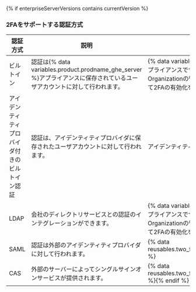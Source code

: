 {% if enterpriseServerVersions contains currentVersion %}
### 2FAをサポートする認証方式

| 認証方式                    | 説明                                                                                     | 2要素認証のサポート                                                                                                                                                                                 |
| ----------------------- | -------------------------------------------------------------------------------------- | ------------------------------------------------------------------------------------------------------------------------------------------------------------------------------------------ |
| ビルトイン                   | 認証は{% data variables.product.prodname_ghe_server %}アプライアンスに保存されているユーザアカウントに対して行われます。 | {% data variables.product.prodname_ghe_server %}アプライアンスでサポートされ、管理されます。 Organizationの管理者は、Organizationのメンバーに対して2FAの有効化を要求できます。 |{% if enterpriseServerVersions contains currentVersion %}
| アイデンティティプロバイダ付きのビルトイン認証 | 認証は、アイデンティティプロバイダに保存されたユーザアカウントに対して行われます。                                              | アイデンティティプロバイダに依存します。{% endif %}
| LDAP                    | 会社のディレクトリサービスとの認証のインテグレーションができます。                                                      | {% data variables.product.prodname_ghe_server %}アプライアンスでサポートされ、管理されます。 Organizationの管理者は、Organizationのメンバーに対して2FAの有効化を要求できます。                                                            |
| SAML                    | 認証は外部のアイデンティティプロバイダに対して行われます。                                                          | {% data reusables.two_fa.2fa_not_supported_with_saml_and_cas %}
| CAS                     | 外部のサーバーによってシングルサインオンサービスが提供されます。                                                       | {% data reusables.two_fa.2fa_not_supported_with_saml_and_cas %}{% endif %}
